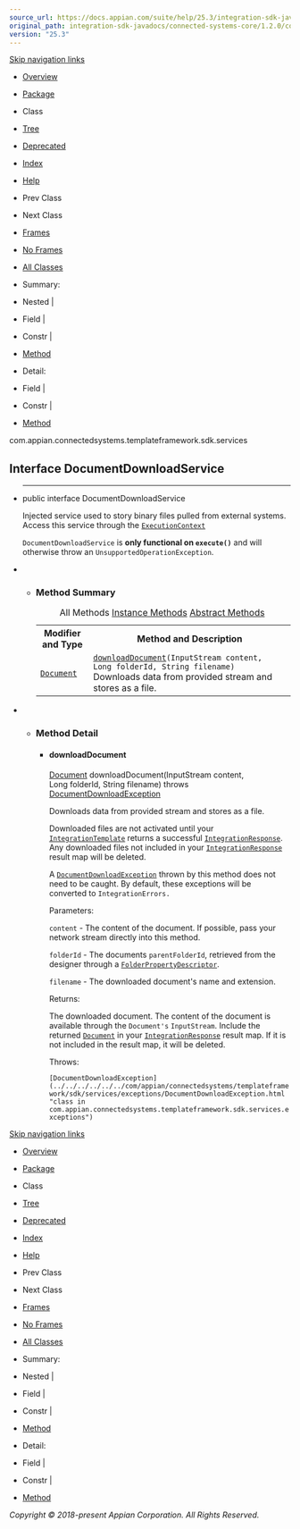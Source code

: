 ```yaml
---
source_url: https://docs.appian.com/suite/help/25.3/integration-sdk-javadocs/connected-systems-core/1.2.0/com/appian/connectedsystems/templateframework/sdk/services/DocumentDownloadService.html
original_path: integration-sdk-javadocs/connected-systems-core/1.2.0/com/appian/connectedsystems/templateframework/sdk/services/DocumentDownloadService.html
version: "25.3"
---
```


[Skip navigation links](#skip.navbar.top "Skip navigation links")

-   [Overview](../../../../../../overview-summary.html)
-   [Package](package-summary.html)
-   Class
-   [Tree](package-tree.html)
-   [Deprecated](../../../../../../deprecated-list.html)
-   [Index](../../../../../../index-all.html)
-   [Help](../../../../../../help-doc.html)

-   Prev Class
-   Next Class

-   [Frames](../../../../../../index.html?com/appian/connectedsystems/templateframework/sdk/services/DocumentDownloadService.html)
-   [No Frames](DocumentDownloadService.html)

-   [All Classes](../../../../../../allclasses-noframe.html)

-   Summary: 
-   Nested | 
-   Field | 
-   Constr | 
-   [Method](#method.summary)

-   Detail: 
-   Field | 
-   Constr | 
-   [Method](#method.detail)

com.appian.connectedsystems.templateframework.sdk.services

## Interface DocumentDownloadService

-   * * *

    public interface DocumentDownloadService

    Injected service used to story binary files pulled from external systems. Access this service through the [`ExecutionContext`](../../../../../../com/appian/connectedsystems/templateframework/sdk/ExecutionContext.html "interface in com.appian.connectedsystems.templateframework.sdk")

    `DocumentDownloadService` is **only functional on `execute()`** and will otherwise throw an `UnsupportedOperationException`.

-   -   ### Method Summary

        <table class="memberSummary" border="0" cellpadding="3" cellspacing="0" summary="Method Summary table, listing methods, and an explanation"><caption><span id="t0" class="activeTableTab"><span>All Methods</span><span class="tabEnd">&nbsp;</span></span><span id="t2" class="tableTab"><span><a href="javascript:show(2);">Instance Methods</a></span><span class="tabEnd">&nbsp;</span></span><span id="t3" class="tableTab"><span><a href="javascript:show(4);">Abstract Methods</a></span><span class="tabEnd">&nbsp;</span></span></caption><tbody><tr><th class="colFirst" scope="col">Modifier and Type</th><th class="colLast" scope="col">Method and Description</th></tr><tr id="i0" class="altColor"><td class="colFirst"><code><a href="../../../../../../com/appian/connectedsystems/templateframework/sdk/configuration/Document.html" title="class in com.appian.connectedsystems.templateframework.sdk.configuration">Document</a></code></td><td class="colLast"><code><span class="memberNameLink"><a href="../../../../../../com/appian/connectedsystems/templateframework/sdk/services/DocumentDownloadService.html#downloadDocument-java.io.InputStream-java.lang.Long-java.lang.String-">downloadDocument</a></span>(InputStream&nbsp;content, Long&nbsp;folderId, String&nbsp;filename)</code><div class="block">Downloads data from provided stream and stores as a file.</div></td></tr></tbody></table>

-   -   ### Method Detail

        -   #### downloadDocument

            [Document](../../../../../../com/appian/connectedsystems/templateframework/sdk/configuration/Document.html "class in com.appian.connectedsystems.templateframework.sdk.configuration") downloadDocument(InputStream content,
                                      Long folderId,
                                      String filename)
                               throws [DocumentDownloadException](../../../../../../com/appian/connectedsystems/templateframework/sdk/services/exceptions/DocumentDownloadException.html "class in com.appian.connectedsystems.templateframework.sdk.services.exceptions")

            Downloads data from provided stream and stores as a file.

            Downloaded files are not activated until your [`IntegrationTemplate`](../../../../../../com/appian/connectedsystems/templateframework/sdk/IntegrationTemplate.html "interface in com.appian.connectedsystems.templateframework.sdk") returns a successful [`IntegrationResponse`](../../../../../../com/appian/connectedsystems/templateframework/sdk/IntegrationResponse.html "class in com.appian.connectedsystems.templateframework.sdk"). Any downloaded files not included in your [`IntegrationResponse`](../../../../../../com/appian/connectedsystems/templateframework/sdk/IntegrationResponse.html "class in com.appian.connectedsystems.templateframework.sdk") result map will be deleted.

            A [`DocumentDownloadException`](../../../../../../com/appian/connectedsystems/templateframework/sdk/services/exceptions/DocumentDownloadException.html "class in com.appian.connectedsystems.templateframework.sdk.services.exceptions") thrown by this method does not need to be caught. By default, these exceptions will be converted to `IntegrationErrors.`

            Parameters:

            `content` - The content of the document. If possible, pass your network stream directly into this method.

            `folderId` - The documents `parentFolderId`, retrieved from the designer through a [`FolderPropertyDescriptor`](../../../../../../com/appian/connectedsystems/templateframework/sdk/configuration/FolderPropertyDescriptor.html "class in com.appian.connectedsystems.templateframework.sdk.configuration").

            `filename` - The downloaded document's name and extension.

            Returns:

            The downloaded document. The content of the document is available through the `Document's` `InputStream`. Include the returned [`Document`](../../../../../../com/appian/connectedsystems/templateframework/sdk/configuration/Document.html "class in com.appian.connectedsystems.templateframework.sdk.configuration") in your [`IntegrationResponse`](../../../../../../com/appian/connectedsystems/templateframework/sdk/IntegrationResponse.html "class in com.appian.connectedsystems.templateframework.sdk") result map. If it is not included in the result map, it will be deleted.

            Throws:

            `[DocumentDownloadException](../../../../../../com/appian/connectedsystems/templateframework/sdk/services/exceptions/DocumentDownloadException.html "class in com.appian.connectedsystems.templateframework.sdk.services.exceptions")`

[Skip navigation links](#skip.navbar.bottom "Skip navigation links")

-   [Overview](../../../../../../overview-summary.html)
-   [Package](package-summary.html)
-   Class
-   [Tree](package-tree.html)
-   [Deprecated](../../../../../../deprecated-list.html)
-   [Index](../../../../../../index-all.html)
-   [Help](../../../../../../help-doc.html)

-   Prev Class
-   Next Class

-   [Frames](../../../../../../index.html?com/appian/connectedsystems/templateframework/sdk/services/DocumentDownloadService.html)
-   [No Frames](DocumentDownloadService.html)

-   [All Classes](../../../../../../allclasses-noframe.html)

-   Summary: 
-   Nested | 
-   Field | 
-   Constr | 
-   [Method](#method.summary)

-   Detail: 
-   Field | 
-   Constr | 
-   [Method](#method.detail)

_Copyright © 2018-present Appian Corporation. All Rights Reserved._